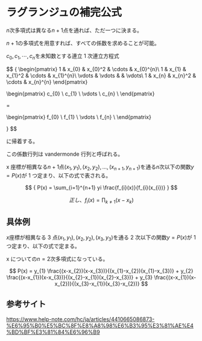 # ラグランジュの補完公式

$n$次多項式は異なる$n+1$点を通れば、ただ一つに決まる。

$n+1$の多項式を用意すれば、すべての係数を求めることが可能。

$c_{0}, c_{1}, \cdots , c_{n}$を未知数とする連立 1 次連立方程式

$$
{
\begin{pmatrix}
1 & x_{0} & x_{0}^2  & \cdots  & x_{0}^{n}\\
1 & x_{1} & x_{1}^2  & \cdots  & x_{1}^{n}\\
\vdots & \vdots &  & \vdots\\
1 & x_{n} & x_{n}^2 & \cdots & x_{n}^{n}
\end{pmatrix}

\begin{pmatrix}
c_{0} \\
c_{1} \\
\vdots \\
c_{n} \\
\end{pmatrix}


=

\begin{pmatrix}
f_{0} \\
f_{1} \\
\vdots \\
f_{n} \\
\end{pmatrix}

}
$$

に帰着する。

この係数行列は vandermonde 行列と呼ばれる。

x 座標が相異なる$n+1$点$(x_{1}, y_{1}), (x_{2}, y_{2}), ... ,(x_{n+1}, y_{n+1})$を通る$n$次以下の関数$y=P(x)$が 1 つ定まり、以下の式で表される。

$$
{
P(x) = \sum_{i=1}^{n+1} yi \frac{f_{i}(x)}{f_{i}(x_{i})}
}
$$

$$
{
正し、f_{i}(x) = \prod_{k \neq 1} (x - x_{k})
}
$$

## 具体例

$x$座標が相異なる 3 点$(x_{1}, y_{1}), (x_{2}, y_{2}), (x_{3}, y_{3})$を通る 2 次以下の関数$y=P(x)$が 1 つ定まり、以下の式で定まる。

x についての$n=2$次多項式になっている。

$$
P(x) = y_{1} \frac{(x-x_{2})(x-x_{3})}{(x_{1}-x_{2})(x_{1}-x_{3})} +
y_{2} \frac{(x-x_{1})(x-x_{3})}{(x_{2}-x_{1})(x_{2}-x_{3})} +
y_{3} \frac{(x-x_{1})(x-x_{2})}{(x_{3}-x_{1})(x_{3}-x_{2})}
$$

## 参考サイト

https://www.help-note.com/hc/ja/articles/4410665086873-%E6%95%B0%E5%BC%8F%E8%A8%98%E6%B3%95%E3%81%AE%E4%BD%BF%E3%81%84%E6%96%B9
